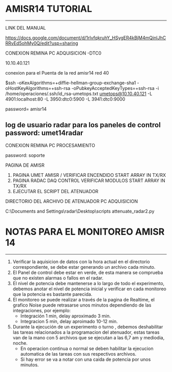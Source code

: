 # AMISR14 TUTORIAL
---
LINK DEL MANUAL

https://docs.google.com/document/d/1rlvfqkruhY_HSygER4kBjM4mQinlJhCRRvEd5ohMy0Q/edit?usp=sharing


CONEXION REMINA PC ADQUISICION -DTC0

10.10.40.121

conexion para el Puenta de la red amisr14  red 40

$ssh -oKexAlgorithms=+diffie-hellman-group-exchange-sha1 -oHostKeyAlgorithms=+ssh-rsa -oPubkeyAcceptedKeyTypes=+ssh-rsa -i /home/operaciones/.ssh/id_rsa-umetops.txt umetops@10.10.40.121 -L 4901:localhost:80 -L 3950:dtc0:5900 -L 3941:dtc0:9000

password= amisr14

log de usuario radar para los paneles de control
password: umet14radar
---
CONEXION REMINA PC PROCESAMIENTO

password: soporte

PAGINA DE AMISR
1. PAGINA UMET AMISR / VERIFICAR ENCENDIDO START ARRAY IN TX/RX
2. PAGINA RADAC DAQ CONTROL VERIFICAR MODULOS START ARRAY IN TX/RX
3. EJECUTAR EL SCRIPT DEL ATENUADOR

DIRECTORIO DEL ARCHIVO DE ATENUADOR PC ADQUISICION

C:\Documents and Settings\radar\Desktop\scripts
attenuate_radar2.py

# NOTAS PARA EL MONITOREO AMISR 14
---
1. Verificar la aquisicion de datos con la hora actual en el directorio correspondiente, se debe estar generando un archivo cada minuto.
2. El Panel de control debe estar en verde, de esta manera se comprueba que no existen alarmas o fallos en el radar.
3. El nivel de potencia debe mantenerse a lo largo de todo el experimento, debemos anotar el nivel de potencia inicial y verificar en cada monitoreo que la potencia es bastante parecida.
4. El monitoreo se puede realizar a través de la pagina de Realtime, el grafico Noise puede retrasarse unos minutos dependiendo de las integraciones, por ejemplo:
   * Integración 1 min, delay aproximado 3 min.
   * Integracion 5 min, delay aproimado 10-12 min.
5. Durante la ejecución de un experimento o turno , debemos deshabilitar las tareas relacionados a la programacion del atenuador, estas tareas van de la mano con 5 archivos que se ejecutan a las 6,7 am y mediodia, noche.
   * En operacion continua o normal se deben habilitar la ejecucion automatica de las tareas con sus respectivos  archivos.
   * Si hay error se va a notar con una caida de potencia por unos minutos.
     

